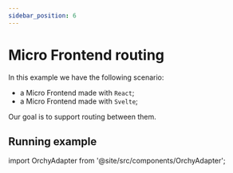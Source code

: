 ```yaml
---
sidebar_position: 6
---
```


# Micro Frontend routing

In this example we have the following scenario:

- a Micro Frontend made with `React`;
- a Micro Frontend made with `Svelte`;

Our goal is to support routing between them.

## Running example

import OrchyAdapter from '@site/src/components/OrchyAdapter';

<OrchyAdapter />